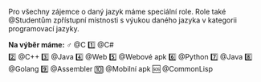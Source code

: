 Pro všechny zájemce o daný jazyk máme speciální role. Role také @Studentům zpřístupní místnosti s výukou daného jazyka v kategorii programovací jazyky.

**Na výběr máme:**
:male_sign: @C 
:one: @C#  
:two: @C++ 
:three: @Java 
:four: @Web 
:five: @Webové apk 
:six: @Python 
:seven: @Java 
:eight: @Golang 
:nine: @Assembler 
:keycap_ten: @Mobilní apk
:sos:  @CommonLisp